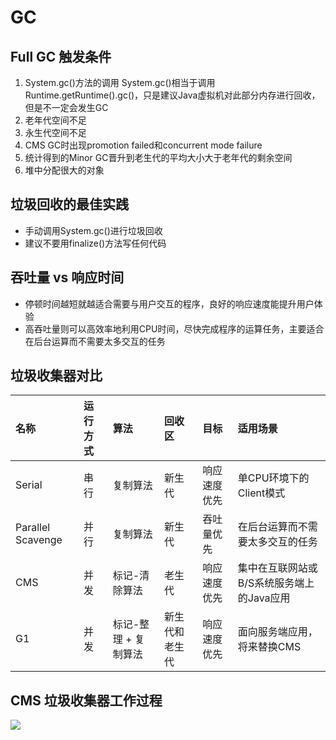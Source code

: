 # GC
## Full GC 触发条件
1. System.gc()方法的调用
System.gc()相当于调用Runtime.getRuntime().gc()，只是建议Java虚拟机对此部分内存进行回收，但是不一定会发生GC
2. 老年代空间不足
3. 永生代空间不足
4. CMS GC时出现promotion failed和concurrent mode failure
5. 统计得到的Minor GC晋升到老生代的平均大小大于老年代的剩余空间
6. 堆中分配很大的对象

## 垃圾回收的最佳实践
- 手动调用System.gc()进行垃圾回收
- 建议不要用finalize()方法写任何代码

## 吞吐量 vs 响应时间
- 停顿时间越短就越适合需要与用户交互的程序，良好的响应速度能提升用户体验
- 高吞吐量则可以高效率地利用CPU时间，尽快完成程序的运算任务，主要适合在后台运算而不需要太多交互的任务

## 垃圾收集器对比
| 名称 | 运行方式 | 算法 | 回收区 | 目标 | 适用场景 |
| :----- | :----- | :----- | :----- | :----- | :----- |
| Serial | 串行 | 复制算法 | 新生代 | 响应速度优先 | 单CPU环境下的Client模式 |
| Parallel Scavenge | 并行 | 复制算法 | 新生代 | 吞吐量优先 | 在后台运算而不需要太多交互的任务 |
| CMS | 并发 | 标记-清除算法 | 老生代 | 响应速度优先 | 集中在互联网站或B/S系统服务端上的Java应用 |
| G1 | 并发 | 标记-整理 + 复制算法 | 新生代和老生代 | 响应速度优先 | 面向服务端应用，将来替换CMS |

## CMS 垃圾收集器工作过程
![](http://osbdeld5c.bkt.clouddn.com/18-3-29/31956834.jpg)